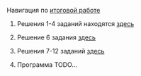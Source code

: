 Навигация по [итоговой работе](https://github.com/Belebez/final_control_work_GB/blob/e218e3c256e026dd39a1a3c0b74d0de109f4e279/final_task.md)

1. Решения 1-4 заданий находятся [здесь](https://github.com/Belebez/final_control_work_GB/blob/a38ae5c15835c56e7c0415f927c18ec7a22c0664/task_1-4/photo_2023-07-28_12-48-39.jpg)

2. Решение 6 задания [здесь](https://github.com/Belebez/final_control_work_GB/blob/a38ae5c15835c56e7c0415f927c18ec7a22c0664/task_6/%D0%A1%D0%BD%D0%B8%D0%BC%D0%BE%D0%BA%20%D1%8D%D0%BA%D1%80%D0%B0%D0%BD%D0%B0%20%D0%BE%D1%82%202023-07-27%2021-10-19.png)

3. Решения 7-12 заданий [здесь](https://github.com/Belebez/final_control_work_GB/tree/a38ae5c15835c56e7c0415f927c18ec7a22c0664/task_7-12)

4. Программа TODO...